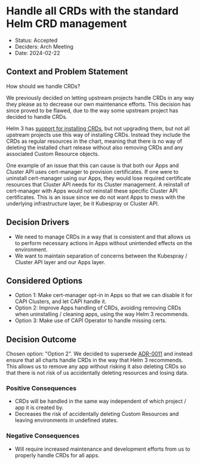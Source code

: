 # Handle all CRDs with the standard Helm CRD management

- Status: Accepted
- Deciders: Arch Meeting
- Date: 2024-02-22

## Context and Problem Statement

How should we handle CRDs?

We previously decided on letting upstream projects handle CRDs in any way they please as to decrease our own maintenance efforts. This decision has since proved to be flawed, due to the way some upstream project has decided to handle CRDs.

Helm 3 has [support for installing CRDs](https://helm.sh/docs/topics/charts/#custom-resource-definitions-crds), but not upgrading them, but not all upstream projects use this way of installing CRDs. Instead they include the CRDs as regular resources in the chart, meaning that there is no way of deleting the installed chart release without also removing CRDs and any associated Custom Resource objects.

One example of an issue that this can cause is that both our Apps and Cluster API uses cert-manager to provision certificates. If one were to uninstall cert-manager using our Apps, they would lose required certificate resources that Cluster API needs for its Cluster management. A reinstall of cert-manager with Apps would not reinstall these specific Cluster API certificates. This is an issue since we do not want Apps to mess with the underlying infrastructure layer, be it Kubespray or Cluster API.

## Decision Drivers <!-- optional -->

- We need to manage CRDs in a way that is consistent and that allows us to perform necessary actions in Apps without unintended effects on the environment.
- We want to maintain separation of concerns between the Kubespray / Cluster API layer and our Apps layer.

## Considered Options

- Option 1: Make cert-manager opt-in in Apps so that we can disable it for CAPI Clusters, and let CAPI handle it.
- Option 2: Improve Apps handling of CRDs, avoiding removing CRDs when uninstalling / cleaning apps, using the way Helm 3 recommends.
- Option 3: Make use of CAPI Operator to handle missing certs.

## Decision Outcome

Chosen option: "Option 2". We decided to supersede [ADR-0011](0011-let-upstream-projects-handle-crds.md) and instead ensure that all charts handle CRDs in the way that Helm 3 recommends. This allows us to remove any app without risking it also deleting CRDs so that there is not risk of us accidentally deleting resources and losing data.

### Positive Consequences <!-- optional -->

- CRDs will be handled in the same way independent of which project / app it is created by.
- Decreases the risk of accidentally deleting Custom Resources and leaving environments in undefined states.

### Negative Consequences <!-- optional -->

- Will require increased maintenance and development efforts from us to properly handle CRDs for all apps.
